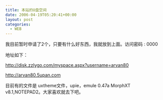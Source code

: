 ```yaml
---
title: 本站的U盘空间
date: 2006-04-19T05:20:41+00:00
layout: post
categories:
  - WEB
---
```


我目前暂时申请了2个，只要有什么好东西，我就放到上面。访问密码 : 0000

地址如下：

<http://disk.zzlygo.com/myspace.aspx?username=arvan80>

<http://arvan80.5upan.com>

目前有的文件是 uxtheme文件，upie，emule 0.47a MorphXT v8.1,NOTEPAD2。大家喜欢就去下吧。